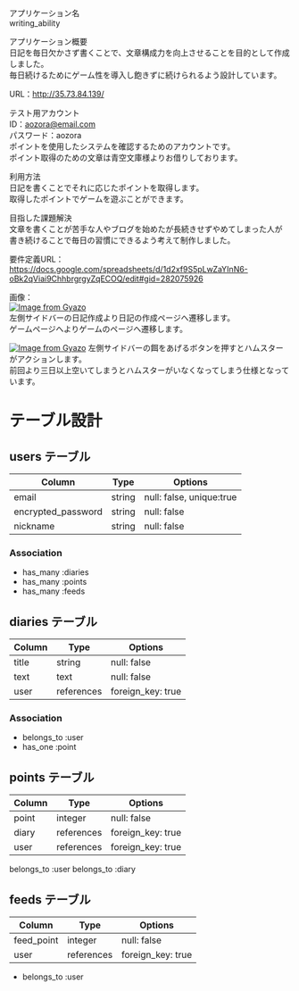 アプリケーション名  
writing_ability

アプリケーション概要  
日記を毎日欠かさず書くことで、文章構成力を向上させることを目的として作成しました。  
毎日続けるためにゲーム性を導入し飽きずに続けられるよう設計しています。

URL：http://35.73.84.139/

テスト用アカウント  
ID：aozora@email.com  
パスワード：aozora  
ポイントを使用したシステムを確認するためのアカウントです。  
ポイント取得のための文章は青空文庫様よりお借りしております。

利用方法  
日記を書くことでそれに応じたポイントを取得します。  
取得したポイントでゲームを遊ぶことができます。

目指した課題解決  
文章を書くことが苦手な人やブログを始めたが長続きせずやめてしまった人が  
書き続けることで毎日の習慣にできるよう考えて制作しました。  

要件定義URL：https://docs.google.com/spreadsheets/d/1d2xf9S5pLwZaYInN6-oBk2qViai9ChhbrgrgyZqECOQ/edit#gid=282075926

画像：  
[![Image from Gyazo](https://i.gyazo.com/d6ceac00cd159e86b511fb52706e0f43.jpg)](https://gyazo.com/d6ceac00cd159e86b511fb52706e0f43)  
左側サイドバーの日記作成より日記の作成ページへ遷移します。  
ゲームページへよりゲームのページへ遷移します。  

[![Image from Gyazo](https://i.gyazo.com/630c1a6c7a4c0a74e58752e5f1325450.jpg)](https://gyazo.com/630c1a6c7a4c0a74e58752e5f1325450)
左側サイドバーの餌をあげるボタンを押すとハムスターがアクションします。  
前回より三日以上空いてしまうとハムスターがいなくなってしまう仕様となっています。  


# テーブル設計

## users テーブル

| Column             | Type   | Options                  |
| ------------------ | ------ | ------------------------ |
| email              | string | null: false, unique:true |
| encrypted_password | string | null: false              |
| nickname           | string | null: false              |

### Association

- has_many :diaries
- has_many :points
- has_many :feeds

## diaries テーブル

| Column                 | Type       | Options           |
| ---------------------- | ---------- | ----------------- |
| title                  | string     | null: false       |
| text                   | text       | null: false       |
| user                   | references | foreign_key: true |

### Association

- belongs_to :user
- has_one :point

## points テーブル

| Column                 | Type       | Options           |
| ---------------------- | ---------- | ----------------- |
| point                  | integer    | null: false       |
| diary                  | references | foreign_key: true |
| user                   | references | foreign_key: true |

belongs_to :user
belongs_to :diary

## feeds テーブル

| Column                 | Type       | Options           |
| ---------------------- | ---------- | ----------------- |
| feed_point             | integer    | null: false       |
| user                   | references | foreign_key: true |

- belongs_to :user